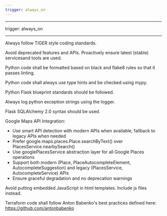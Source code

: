 ```yaml
---
trigger: always_on
---
```


---

trigger: always_on

---

Always follow TIGER style coding standards.

Avoid deprecated features and APIs. Proactively ensure latest (stable) servicesand tools are used.

Python code shall be formatted based on black and flake8 rules so that it passes linting.

Python code shall always use type hints and be checked using mypy.

Python Flask blueprint standards should be followed.

Always log python exception strings using the logger.

Flask SQLAlchemy 2.0 syntax should be used.

Google Maps API Integration:

- Use smart API detection with modern APIs when available, fallback to legacy APIs when needed
- Prefer google.maps.places.Place.searchByText() over PlacesService.nearbySearch()
- Use googlePlacesService abstraction layer for all Google Places operations
- Support both modern (Place, PlaceAutocompleteElement, AutocompleteSuggestion) and legacy (PlacesService, AutocompleteService) APIs
- Ensure graceful degradation and no deprecation warnings

Avoid putting embedded JavaScript in html templates. Include js files instead.

Terraform code shall follow Anton Babenko's best practices defined here: https://github.com/antonbabenko
